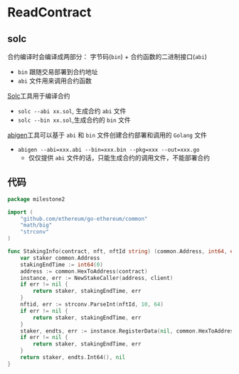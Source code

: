 # ReadContract
## solc
合约编译时会编译成两部分： 字节码(`bin`) + 合约函数的二进制接口(`abi`)
- `bin` 跟随交易部署到合约地址
- `abi` 文件用来调用合约函数

[Solc](https://docs.soliditylang.org/en/latest/installing-solidity.html)工具用于编译合约
- `solc --abi xx.sol`, 生成合约 `abi` 文件
- `solc --bin xx.sol`,生成合约的 `bin` 文件

[abigen](https://github.com/ethereum/go-ethereum/tree/master/cmd/abigen)工具可以基于 `abi` 和 `bin` 文件创建合约部署和调用的 `Golang` 文件
- `abigen --abi=xxx.abi --bin=xxx.bin --pkg=xxx --out=xxx.go`
  - 仅仅提供 `abi` 文件的话，只能生成合约的调用文件，不能部署合约

## 代码
```go
package milestone2

import (
	"github.com/ethereum/go-ethereum/common"
	"math/big"
	"strconv"
)

func StakingInfo(contract, nft, nftId string) (common.Address, int64, error) {
	var staker common.Address
	stakingEndTime := int64(0)
	address := common.HexToAddress(contract)
	instance, err := NewStakeCaller(address, client)
	if err != nil {
		return staker, stakingEndTime, err
	}
	nftid, err := strconv.ParseInt(nftId, 10, 64)
	if err != nil {
		return staker, stakingEndTime, err
	}
	staker, endts, err := instance.RegisterData(nil, common.HexToAddress(nft), big.NewInt(nftid))
	if err != nil {
		return staker, stakingEndTime, err
	}
	return staker, endts.Int64(), nil
}
```
